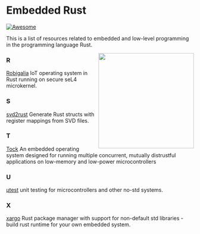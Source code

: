 # Embedded Rust

[![Awesome](https://awesome.re/badge.svg)](https://awesome.re)

This is a list of resources related to embedded and low-level programming in the programming language Rust.


[<img src="https://rawgit.com/berkus/awesome-embedded-rust/master/rust-embedded-logo-256x256.png" align="right" width="256">](http://www.rust-embedded.org)



### R

[Robigalia](https://robigalia.org) IoT operating system in Rust running on secure seL4 microkernel.

### S

[svd2rust](https://github.com/japaric/svd2rust) Generate Rust structs with register mappings from SVD files.

### T

[Tock](https://www.tockos.org) An embedded operating system designed for running multiple concurrent, mutually distrustful applications on low-memory and low-power microcontrollers

### U

[μtest](https://github.com/japaric/utest) unit testing for microcontrollers and other no-std systems.

### X

[xargo](https://github.com/japaric/xargo) Rust package manager with support for non-default std libraries - build rust runtime for your own embedded system.